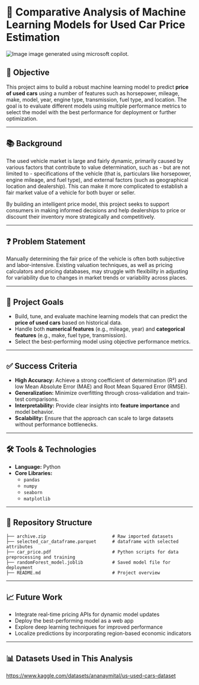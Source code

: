 # 🚗 Comparative Analysis of Machine Learning Models for Used Car Price Estimation

![Image](https://github.com/user-attachments/assets/9ac04a8a-9102-49cb-889b-2f55a4dcf470)
image generated using microsoft copilot. 


## 📌 Objective  
This project aims to build a robust machine learning model to predict **price of used cars** using a number of features such as horsepower, mileage, make, model, year, engine type, transmission, fuel type, and location. The goal is to evaluate different models using multiple performance metrics to select the model with the best performance for deployment or further optimization.

---

## 📚 Background  
The used vehicle market is large and fairly dynamic, primarily caused by various factors that contribute to value determination, such as - but are not limited to - specifications of the vehicle (that is, particulars like horsepower, engine mileage, and fuel type), and external factors (such as geographical location and dealership). This can make it more complicated to establish a fair market value of a vehicle for both buyer or seller.

By building an intelligent price model, this project seeks to support consumers in making informed decisions and help dealerships to price or discount their inventory more strategically and competitively. 

---

## ❓ Problem Statement  
Manually determining the fair price of the vehicle is often both subjective and labor-intensive. Existing valuation techniques, as well as pricing calculators and pricing databases, may struggle with flexibility in adjusting for variability due to changes in market trends or variability across places.

---

## 🎯 Project Goals  
- Build, tune, and evaluate machine learning models that can predict the **price of used cars** based on historical data.  
- Handle both **numerical features** (e.g., mileage, year) and **categorical features** (e.g., make, fuel type, transmission).  
- Select the best-performing model using objective performance metrics.  

---

## ✅ Success Criteria  
- **High Accuracy:** Achieve a strong coefficient of determination (R²) and low Mean Absolute Error (MAE) and Root Mean Squared Error (RMSE).  
- **Generalization:** Minimize overfitting through cross-validation and train-test comparisons.  
- **Interpretability:** Provide clear insights into **feature importance** and model behavior.  
- **Scalability:** Ensure that the approach can scale to large datasets without performance bottlenecks.

---

## 🛠️ Tools & Technologies  
- **Language:** Python  
- **Core Libraries:**  
  - `pandas`  
  - `numpy`  
  - `seaborn`  
  - `matplotlib`  

---

## 📂 Repository Structure  
```
├── archive.zip                         # Raw imported datasets
├── selected_car_dataframe.parquet      # dataframe with selected attributes
├── car_price.pdf                       # Python scripts for data preprocessing and training
├── randomForest_model.joblib           # Saved model file for deployment
├── README.md                           # Project overview
```

---

## 📈 Future Work  
- Integrate real-time pricing APIs for dynamic model updates  
- Deploy the best-performing model as a web app  
- Explore deep learning techniques for improved performance  
- Localize predictions by incorporating region-based economic indicators

---

## 📊 Datasets Used in This Analysis
https://www.kaggle.com/datasets/ananaymital/us-used-cars-dataset
